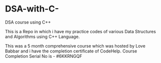 # DSA-with-C-
DSA course using C++

This is a Repo in which i have my practice codes of various Data Structures and Algorithms using C++ Language.

This was a 5 month comprehensive course which was hosted by Love Babbar and i have the completion certificate of CodeHelp.
Course Completion Serial No is - #6KKRNGQF
